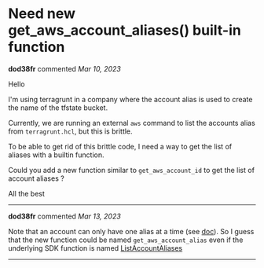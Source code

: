 # Need new get_aws_account_aliases() built-in function

**dod38fr** commented *Mar 10, 2023*

Hello

I'm using terragrunt in a company where the account alias is used to create the name of the tfstate bucket.

Currently, we are running an external `aws` command to list the accounts alias from `terragrunt.hcl`, but this is brittle.

To be able to get rid of this brittle code, I need a way to get the list of aliases with a builtin function. 

Could you add a new function similar to `get_aws_account_id` to get the list of account aliases ?

All the best
<br />
***


**dod38fr** commented *Mar 13, 2023*

Note that an account can only have one alias at a time (see [doc](https://docs.aws.amazon.com/accounts/latest/reference/manage-acct-alias.html)). So I guess that the new function could be named `get_aws_account_alias` even if the underlying SDK function is named [ListAccountAliases](https://pkg.go.dev/github.com/aws/aws-sdk-go-v2/service/iam#Client.ListAccountAliases) 


***

